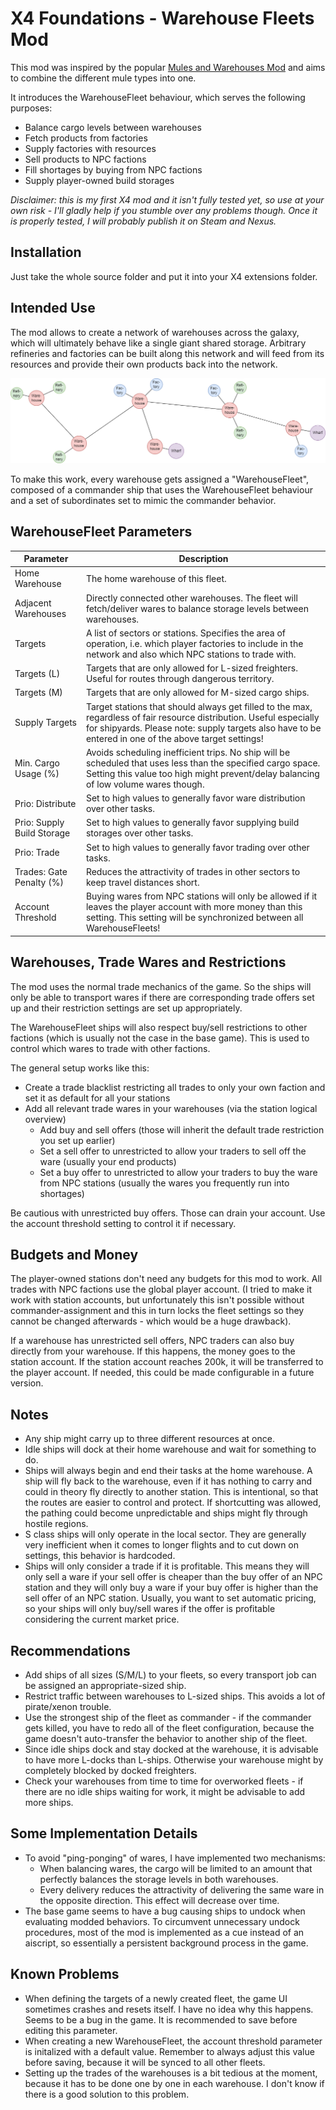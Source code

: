 # X4 Foundations - Warehouse Fleets Mod

This mod was inspired by the popular [Mules and Warehouses Mod](https://github.com/Misunderstood-Wookiee/Mules-and-Warehouses-Extended) and aims to combine the different mule types into one.

It introduces the WarehouseFleet behaviour, which serves the following purposes:
- Balance cargo levels between warehouses
- Fetch products from factories
- Supply factories with resources
- Sell products to NPC factions
- Fill shortages by buying from NPC factions
- Supply player-owned build storages

*Disclaimer: this is my first X4 mod and it isn't fully tested yet, so use at your own risk - I'll gladly help if you stumble over any problems though. Once it is properly tested, I will probably publish it on Steam and Nexus.*

## Installation

Just take the whole source folder and put it into your X4 extensions folder.

## Intended Use

The mod allows to create a network of warehouses across the galaxy, which will ultimately behave like a single giant shared storage. Arbitrary refineries and factories can be built along this network and will feed from its resources and provide their own products back into the network.

![Warehouse Setup](./WarehouseFleets.drawio.png "Warehouse Setup")

To make this work, every warehouse gets assigned a "WarehouseFleet", composed of a commander ship that uses the WarehouseFleet behaviour and a set of subordinates set to mimic the commander behavior.

## WarehouseFleet Parameters

| Parameter | Description |
| --- | --- |
| Home Warehouse | The home warehouse of this fleet. |
| Adjacent Warehouses | Directly connected other warehouses. The fleet will fetch/deliver wares to balance storage levels between warehouses. |
| Targets | A list of sectors or stations. Specifies the area of operation, i.e. which player factories to include in the network and also which NPC stations to trade with. |
| Targets (L) | Targets that are only allowed for L-sized freighters. Useful for routes through dangerous territory. |
| Targets (M) | Targets that are only allowed for M-sized cargo ships. |
| Supply Targets | Target stations that should always get filled to the max, regardless of fair resource distribution. Useful especially for shipyards. Please note: supply targets also have to be entered in one of the above target settings! |
| Min. Cargo Usage (%) | Avoids scheduling inefficient trips. No ship will be scheduled that uses less than the specified cargo space. Setting this value too high might prevent/delay balancing of low volume wares though. |
| Prio: Distribute | Set to high values to generally favor ware distribution over other tasks. |
| Prio: Supply Build Storage | Set to high values to generally favor supplying build storages over other tasks. |
| Prio: Trade  | Set to high values to generally favor trading over other tasks. |
| Trades: Gate Penalty (%) | Reduces the attractivity of trades in other sectors to keep travel distances short. |
| Account Threshold | Buying wares from NPC stations will only be allowed if it leaves the player account with more money than this setting. This setting will be synchronized between all WarehouseFleets! |

## Warehouses, Trade Wares and Restrictions

The mod uses the normal trade mechanics of the game. So the ships will only be able to transport wares if there are corresponding trade offers set up and their restriction settings are set up appropriately.

The WarehouseFleet ships will also respect buy/sell restrictions to other factions (which is usually not the case in the base game). This is used to control which wares to trade with other factions.

The general setup works like this:
- Create a trade blacklist restricting all trades to only your own faction and set it as default for all your stations
- Add all relevant trade wares in your warehouses (via the station logical overview)
  - Add buy and sell offers (those will inherit the default trade restriction you set up earlier)
  - Set a sell offer to unrestricted to allow your traders to sell off the ware (usually your end products)
  - Set a buy offer to unrestricted to allow your traders to buy the ware from NPC stations (usually the wares you frequently run into shortages)

Be cautious with unrestricted buy offers. Those can drain your account. Use the account threshold setting to control it if necessary.

## Budgets and Money

The player-owned stations don't need any budgets for this mod to work. All trades with NPC factions use the global player account. (I tried to make it work with station accounts, but unfortunately this isn't possible without commander-assignment and this in turn locks the fleet settings so they cannot be changed afterwards - which would be a huge drawback).

If a warehouse has unrestricted sell offers, NPC traders can also buy directly from your warehouse. If this happens, the money goes to the station account. If the station account reaches 200k, it will be transferred to the player account. If needed, this could be made configurable in a future version.

## Notes

- Any ship might carry up to three different resources at once.
- Idle ships will dock at their home warehouse and wait for something to do.
- Ships will always begin and end their tasks at the home warehouse. A ship will fly back to the warehouse, even if it has nothing to carry and could in theory fly directly to another station. This is intentional, so that the routes are easier to control and protect. If shortcutting was allowed, the pathing could become unpredictable and ships might fly through hostile regions.
- S class ships will only operate in the local sector. They are generally very inefficient when it comes to longer flights and to cut down on settings, this behavior is hardcoded.
- Ships will only consider a trade if it is profitable. This means they will only sell a ware if your sell offer is cheaper than the buy offer of an NPC station and they will only buy a ware if your buy offer is higher than the sell offer of an NPC station. Usually, you want to set automatic pricing, so your ships will only buy/sell wares if the offer is profitable considering the current market price.

## Recommendations

- Add ships of all sizes (S/M/L) to your fleets, so every transport job can be assigned an appropriate-sized ship.
- Restrict traffic between warehouses to L-sized ships. This avoids a lot of pirate/xenon trouble.
- Use the strongest ship of the fleet as commander - if the commander gets killed, you have to redo all of the fleet configuration, because the game doesn't auto-transfer the behavior to another ship of the fleet.
- Since idle ships dock and stay docked at the warehouse, it is advisable to have more L-docks than L-ships. Otherwise your warehouse might by completely blocked by docked freighters.
- Check your warehouses from time to time for overworked fleets - if there are no idle ships waiting for work, it might be advisable to add more ships.

## Some Implementation Details

- To avoid "ping-ponging" of wares, I have implemented two mechanisms:
  - When balancing wares, the cargo will be limited to an amount that perfectly balances the storage levels in both warehouses.
  - Every delivery reduces the attractivity of delivering the same ware in the opposite direction. This effect will decrease over time.
- The base game seems to have a bug causing ships to undock when evaluating modded behaviors. To circumvent unnecessary undock procedures, most of the mod is implemented as a cue instead of an aiscript, so essentially a persistent background process in the game.

## Known Problems

- When defining the targets of a newly created fleet, the game UI sometimes crashes and resets itself. I have no idea why this happens. Seems to be a bug in the game. It is recommended to save before editing this parameter.
- When creating a new WarehouseFleet, the account threshold parameter is initalized with a default value. Remember to always adjust this value before saving, because it will be synced to all other fleets.
- Setting up the trades of the warehouses is a bit tedious at the moment, because it has to be done one by one in each warehouse. I don't know if there is a good solution to this problem.
